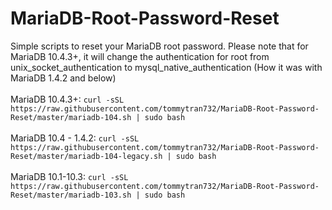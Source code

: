 # MariaDB-Root-Password-Reset
Simple scripts to reset your MariaDB root password. Please note that for MariaDB 10.4.3+, it will change the authentication for root from unix_socket_authentication to mysql_native_authentication (How it was with MariaDB 1.4.2 and below) <br /> <br />
MariaDB 10.4.3+: `curl -sSL https://raw.githubusercontent.com/tommytran732/MariaDB-Root-Password-Reset/master/mariadb-104.sh | sudo bash` <br /> <br />
MariaDB 10.4 - 1.4.2: `curl -sSL https://raw.githubusercontent.com/tommytran732/MariaDB-Root-Password-Reset/master/mariadb-104-legacy.sh | sudo bash` <br /> <br />
MariaDB 10.1-10.3: `curl -sSL https://raw.githubusercontent.com/tommytran732/MariaDB-Root-Password-Reset/master/mariadb-103.sh | sudo bash`
